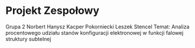 # Projekt Zespołowy
Grupa 2 
Norbert Hanysz 
Kacper Pokorniecki 
Leszek Stencel 
Temat: Analiza procentowego udziału stanów konfiguracji elektronowej w funkcji falowej struktury subtelnej
